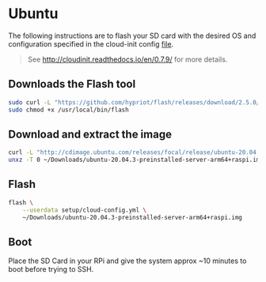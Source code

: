 # Ubuntu

The following instructions are to flash your SD card with the desired OS and configuration specified in the cloud-init config [file](./cloud-config.yml).

> See http://cloudinit.readthedocs.io/en/0.7.9/ for more details.

## Downloads the Flash tool

```bash
sudo curl -L "https://github.com/hypriot/flash/releases/download/2.5.0/flash" -o /usr/local/bin/flash
sudo chmod +x /usr/local/bin/flash
```

## Download and extract the image

```bash
curl -L "http://cdimage.ubuntu.com/releases/focal/release/ubuntu-20.04.3-preinstalled-server-arm64+raspi.img.xz" -o ~/Downloads/ubuntu-20.04.3-preinstalled-server-arm64+raspi.img.xz
unxz -T 0 ~/Downloads/ubuntu-20.04.3-preinstalled-server-arm64+raspi.img.xz
```

## Flash

```bash
flash \
    --userdata setup/cloud-config.yml \
    ~/Downloads/ubuntu-20.04.3-preinstalled-server-arm64+raspi.img
```

## Boot

Place the SD Card in your RPi and give the system approx ~10 minutes to boot before trying to SSH.
